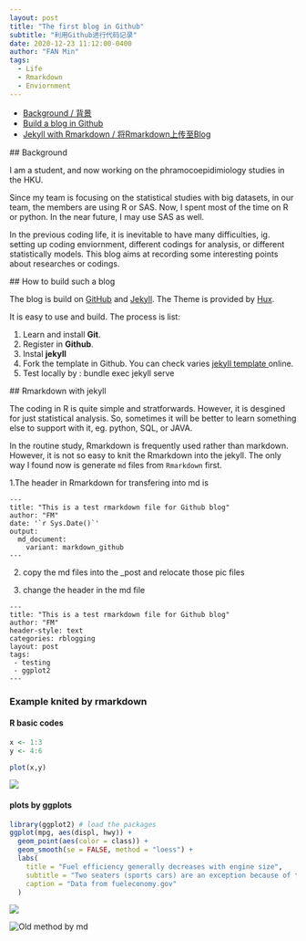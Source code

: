 ```yaml
---
layout: post
title: "The first blog in Github"
subtitle: "利用Github进行代码记录"
date: 2020-12-23 11:12:00-0400
author: "FAN Min"
tags:
  - Life
  - Rmarkdown
  - Enviornment
---
```


- [Background / 背景](#bg)
- [Build a blog in Github](#bb)
- [Jekyll with Rmarkdown / 将Rmarkdown上传至Blog](#R)

<p id = "bg"></p>
## Background

I am a student, and now working on the phramocoepidimiology studies in the HKU.

Since my team is focusing on the statistical studies with big datasets, in our team, the members are using R or SAS. Now, I spent most of the time on R or python. In the near future, I may use SAS as well.

In the previous coding life, it is inevitable to have many difficulties, ig. setting up coding enviornment, different codings for analysis, or different statistically models. This blog aims at recording some interesting points about researches or codings.

<p id = "bb"></p>
## How to build such a blog

The blog is build on [GitHub](https://pages.github.com/) and [Jekyll](http://jekyllrb.com/). The Theme is provided by [Hux](Huxpro/huxpro.github.io).

It is easy to use and build. The process is list:

1. Learn and install **Git**.
2. Register in **Github**.
3. Instal **jekyll**
4. Fork the template in Github. You can check varies [jekyll template ](https://jekyllrb.com/docs/themes/) online.
5. Test locally by : bundle exec jekyll serve

<p id = "R"></p>
## Rmarkdown with jekyll

The coding in R is quite simple and stratforwards. However, it is desgined for just statistical analysis. So, sometimes it will be better to learn something else to support with it, eg. python, SQL, or JAVA.

In the routine study, Rmarkdown is frequently used rather than markdown. However, it is not so easy to knit the Rmarkdown into the jekyll. The only way I found now is generate `md` files from `Rmarkdown` first.

1.The header in Rmarkdown for transfering into md is

```
---
title: "This is a test rmarkdown file for Github blog"
author: "FM"
date: '`r Sys.Date()`'
output:
  md_document:
    variant: markdown_github
---
```

2. copy the md files into the \_post and relocate those pic files

3. change the header in the md file

```
---
title: "This is a test rmarkdown file for Github blog"
author: "FM"
header-style: text
categories: rblogging
layout: post
tags:
 - testing
 - ggplot2
---

```

### Example knited by rmarkdown

#### R basic codes

```r
x <- 1:3
y <- 4:6

plot(x,y)
```

![](/img/in-post/rmarkdown-testing/unnamed-chunk-1-1.png)

#### plots by ggplots

```r
library(ggplot2) # load the packages
ggplot(mpg, aes(displ, hwy)) +
  geom_point(aes(color = class)) +
  geom_smooth(se = FALSE, method = "loess") +
  labs(
    title = "Fuel efficiency generally decreases with engine size",
    subtitle = "Two seaters (sports cars) are an exception because of their light weight",
    caption = "Data from fueleconomy.gov"
  )
```

![](/img/in-post/rmarkdown-testing/unnamed-chunk-1-1.png)

![Old method by md](https://shiring.github.io/blogging/2016/12/04/diy_your_own_blog)
